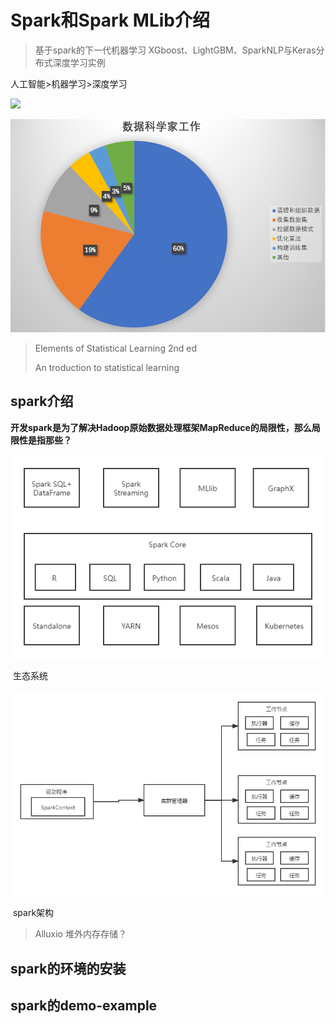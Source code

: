 # Spark和Spark MLib介绍

> 基于spark的下一代机器学习 XGboost、LightGBM、SparkNLP与Keras分布式深度学习实例

人工智能>机器学习>深度学习

![](https://img-blog.csdn.net/20180716114008598?watermark/2/text/aHR0cHM6Ly9ibG9nLmNzZG4ubmV0L0xpdHRsZV9GaXJl/font/5a6L5L2T/fontsize/400/fill/I0JBQkFCMA==/dissolve/70)

![](../images/posts/2021-12-16-spark应用01.PNG)

> Elements of Statistical Learning 2nd ed
>
> An troduction to statistical learning



## spark介绍

**开发spark是为了解决Hadoop原始数据处理框架MapReduce的局限性，那么局限性是指那些？**

![生态系统](../images/posts/2021-12-16-spark应用02.png)

​                                                                                     生态系统

![](../images/posts/2021-12-16-spark应用03.png)

​                                                                                             spark架构

> Alluxio 堆外内存存储？






## spark的环境的安装



## spark的demo-example



